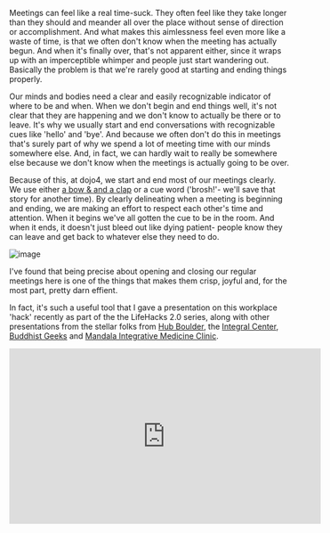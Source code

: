 Meetings can feel like a real time-suck. They often feel like they take longer than they should and meander all over the place without sense of direction or accomplishment. And what makes this aimlessness feel even more like a waste of time, is that we often don't know when the meeting has actually begun. And when it's finally over, that's not apparent either, since it wraps up with an imperceptible whimper and people just start wandering out. Basically the problem is that we're rarely good at starting and ending things properly. 

Our minds and bodies need a clear and easily recognizable indicator of where to be and when. When we don't begin and end things well, it's not clear that they are happening and we don't know to actually be there or to leave. It's why we usually start and end conversations with recognizable cues like 'hello' and 'bye'. And because we often don't do this in meetings that's surely part of why we spend a lot of meeting time with our minds somewhere else. And, in fact, we can hardly wait to really be somewhere else because we don't know when the meetings is actually going to be over.

Because of this, at dojo4, we start and end most of our meetings clearly. We use either [a bow & and a clap](http://dojo4.com/blog/a-bow-and-a-clap) or a cue word ('brosh!'- we'll save that story for another time). By clearly delineating when a meeting is beginning and ending, we are making an effort to respect each other's time and attention. When it begins we've all gotten the cue to be in the room. And when it ends, it doesn't just bleed out like dying patient- people know they can leave and get back to whatever else they need to do. 

![image](http://owwls.files.wordpress.com/2011/05/bowing.png)

I've found that being precise about opening and closing our regular meetings here is one of the things that makes them crisp, joyful and, for the most part, pretty darn effient. 

In fact, it's such a useful tool that I gave a presentation on this workplace 'hack' recently as part of the the LifeHacks 2.0 series, along with other presentations from the stellar folks from [Hub Boulder](http://www.hubboulder.com/), the [Integral Center](http://integralcenter.org/), [Buddhist Geeks](http://www.buddhistgeeks.com/) and [Mandala Integrative Medicine Clinic](https://www.facebook.com/pages/Mandala-Integrative-Medicine-Clinic/380267731433).

<div class="flex-video youtube">
<iframe width="560" height="315" src="http://www.youtube.com/embed/164mUrcouOw" frameborder="0" allowfullscreen></iframe>
</div>